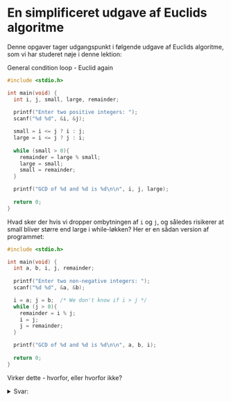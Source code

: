 # En simplificeret udgave af Euclids algoritme

Denne opgaver tager udgangspunkt i følgende udgave af Euclids algoritme, som vi har studeret nøje i denne lektion:

General condition loop - Euclid again

```c
#include <stdio.h>

int main(void) {
  int i, j, small, large, remainder;
 
  printf("Enter two positive integers: ");
  scanf("%d %d", &i, &j);

  small = i <= j ? i : j;
  large = i <= j ? j : i;
  
  while (small > 0){
    remainder = large % small;
    large = small;
    small = remainder;
  }

  printf("GCD of %d and %d is %d\n\n", i, j, large);
  
  return 0;
}   
```

Hvad sker der hvis vi dropper ombytningen af `i` og `j`, og således risikerer at small bliver større end large i while-løkken? Her er en sådan version af programmet:

```c
#include <stdio.h>

int main(void) {
  int a, b, i, j, remainder;
 
  printf("Enter two non-negative integers: ");
  scanf("%d %d", &a, &b);

  i = a; j = b;  /* We don't know if i > j */  
  while (j > 0){
    remainder = i % j;
    i = j;
    j = remainder;
  }

  printf("GCD of %d and %d is %d\n\n", a, b, i);
  
  return 0;
}   
```

Virker dette - hvorfor, eller hvorfor ikke?

<details>
  <summary>Svar:</summary>
  Det vriker, fordi den første beregning ikke kan gå op nogen gange, vilket gør `i % j == i`, hvilket gør at resterende del af løkken bytter rundt på `i` og `j`. Derfra bliver `i` den større og `j` den mindre. Uden sortering bliver der dermed kørt en extra gang i løkken istedet for.
</details>
